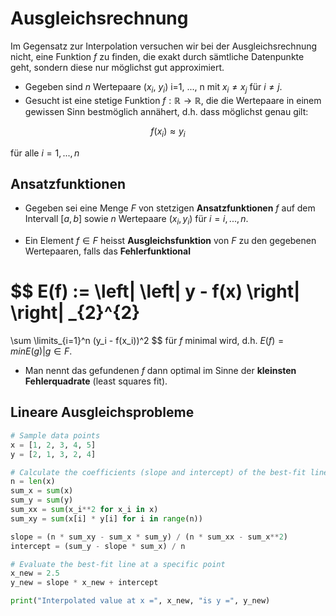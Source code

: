 # Ausgleichsrechnung

Im Gegensatz zur Interpolation versuchen wir bei der Ausgleichsrechnung nicht, eine Funktion $f$ zu finden, die exakt durch sämtliche Datenpunkte geht, sondern diese nur möglichst gut approximiert.

- Gegeben sind $n$ Wertepaare ($x_i$, $y_i$) i=1, ..., n mit $x_i \neq x_j$ für $i \neq j$.
- Gesucht ist eine stetige Funktion $f : \mathbb{R} \to \mathbb{R}$, die die Wertepaare in einem gewissen Sinn bestmöglich annähert, d.h. dass möglichst genau gilt:

$$
f(x_i) \approx y_i
$$

für alle $i = 1, ..., n$


## Ansatzfunktionen

- Gegeben sei eine Menge $F$ von stetzigen **Ansatzfunktionen** $f$ auf dem Intervall $[a, b]$ sowie $n$ Wertepaare ($x_i, y_i$) für $i = i, ..., n$.

- Ein Element $f \in F$ heisst **Ausgleichsfunktion** von $F$ zu den gegebenen Wertepaaren, falls das **Fehlerfunktional**

$$
E(f) :=
\left|
\left|
y - f(x)
\right|
\right|
_{2}^{2}
=
\sum
\limits_{i=1}^n (y_i - f(x_i))^2
$$
für $f$ minimal wird, d.h. $E(f) = min{E(g) | g \in F}$.

- Man nennt das gefundenen $f$ dann optimal im Sinne der **kleinsten Fehlerquadrate** (least squares fit).

## Lineare Ausgleichsprobleme

```python
# Sample data points
x = [1, 2, 3, 4, 5]
y = [2, 1, 3, 2, 4]

# Calculate the coefficients (slope and intercept) of the best-fit line
n = len(x)
sum_x = sum(x)
sum_y = sum(y)
sum_xx = sum(x_i**2 for x_i in x)
sum_xy = sum(x[i] * y[i] for i in range(n))

slope = (n * sum_xy - sum_x * sum_y) / (n * sum_xx - sum_x**2)
intercept = (sum_y - slope * sum_x) / n

# Evaluate the best-fit line at a specific point
x_new = 2.5
y_new = slope * x_new + intercept

print("Interpolated value at x =", x_new, "is y =", y_new)
```